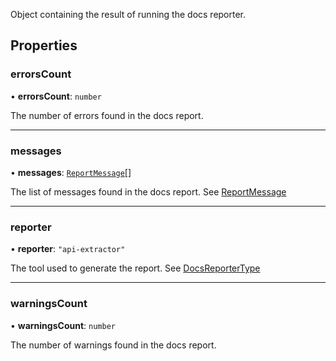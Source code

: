 Object containing the result of running the docs reporter.

## Properties

### errorsCount

• **errorsCount**: `number`

The number of errors found in the docs report.

___

### messages

• **messages**: [`ReportMessage`](ReportMessage.md)[]

The list of messages found in the docs report. See [ReportMessage](ReportMessage.md)

___

### reporter

• **reporter**: ``"api-extractor"``

The tool used to generate the report. See [DocsReporterType](../index.md#docsreportertype)

___

### warningsCount

• **warningsCount**: `number`

The number of warnings found in the docs report.
